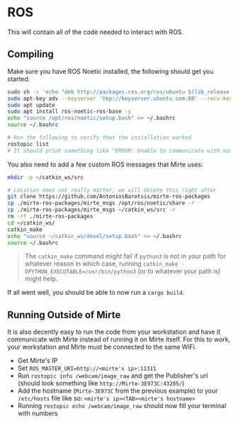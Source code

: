 # ROS

This will contain all of the code needed to interact with ROS.

## Compiling

Make sure you have ROS Noetic installed, the following should get you started:

```sh
sudo sh -c 'echo "deb http://packages.ros.org/ros/ubuntu $(lsb_release -sc) main" > /etc/apt/sources.list.d/ros-latest.list'
sudo apt-key adv --keyserver 'hkp://keyserver.ubuntu.com:80' --recv-key C1CF6E31E6BADE8868B172B4F42ED6FBAB17C654
sudo apt update
sudo apt install ros-noetic-ros-base -y
echo "source /opt/ros/noetic/setup.bash" >> ~/.bashrc
source ~/.bashrc

# Run the following to verify that the installation worked
rostopic list
# It should print something like "ERROR: Unable to communicate with master!"
```

You also need to add a few custom ROS messages that Mirte uses:

```sh
mkdir -p ~/catkin_ws/src

# Location does not really matter, we will delete this right after
git clone https://github.com/AntoniosBarotsis/mirte-ros-packages
cp ./mirte-ros-packages/mirte_msgs /opt/ros/noetic/share -r
cp ./mirte-ros-packages/mirte_msgs ~/catkin_ws/src -r
rm -rf ./mirte-ros-packages
cd ~/catkin_ws/
catkin_make
echo "source ~/catkin_ws/devel/setup.bash" >> ~/.bashrc
source ~/.bashrc
```

> The `catkin_make` command might fail if `python3` is not in your path for whatever reason in which 
> case, running `catkin_make -DPYTHON_EXECUTABLE=/usr/bin/python3` (or to whatever your path is)
> might help.

If all went well, you should be able to now run a `cargo build`.

## Running Outside of Mirte

It is also decently easy to run the code from your workstation and have it communicate with Mirte
instead of running it on Mirte itself. For this to work, your workstation and Mirte must be
connected to the same WiFi.

- Get Mirte's IP
- Set `ROS_MASTER_URI=http://<mirte's ip>:11311`
- Run `rostopic info /webcam/image_raw` and get the Publisher's url (should look something like
  `http://Mirte-3E973C:43205/`)
- Add the hostname (`Mirte-3E973C` from the previous example) to your `/etc/hosts` file like so:
  `<mirte's ip><TAB><mirte's hostname>`
- Running `rostopic echo /webcam/image_raw` should now fill your terminal with numbers
